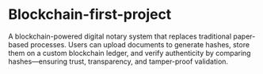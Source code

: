 # Blockchain-first-project
A blockchain-powered digital notary system that replaces traditional paper-based processes. Users can upload documents to generate hashes, store them on a custom blockchain ledger, and verify authenticity by comparing hashes—ensuring trust, transparency, and tamper-proof validation.
